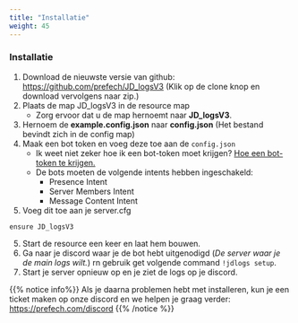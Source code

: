 ```yaml
---
title: "Installatie"
weight: 45
---
```


### Installatie

1. Download de nieuwste versie van github: https://github.com/prefech/JD_logsV3 (Klik op de clone knop en download vervolgens naar zip.)
2. Plaats de map JD_logsV3 in de resource map
    - Zorg ervoor dat u de map hernoemt naar **JD_logsV3**.
3. Hernoem de **example.config.json** naar **config.json** (Het bestand bevindt zich in de config map)
4. Maak een bot token en voeg deze toe aan de `config.json`
    - Ik weet niet zeker hoe ik een bot-token moet krijgen? [Hoe een bot-token te krijgen.](https://forum.prefech.com/d/12-how-to-get-a-discord-bot-token)
    - De bots moeten de volgende intents hebben ingeschakeld:
        - Presence Intent
        - Server Members Intent
        - Message Content Intent
5. Voeg dit toe aan je server.cfg
```
ensure JD_logsV3
```
5. Start de resource een keer en laat hem bouwen.
6. Ga naar je discord waar je de bot hebt uitgenodigd (*De server waar je de main logs wilt.*) rn gebruik get volgende command `!jdlogs setup`.
7. Start je server opnieuw op en je ziet de logs op je discord.

{{% notice info%}}
Als je daarna problemen hebt met installeren, kun je een ticket maken op onze discord en we helpen je graag verder: https://prefech.com/discord
{{% /notice %}}
